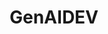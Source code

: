 ---
title: GenAIDEV
emoji: 💻
colorFrom: purple
colorTo: purple
sdk: gradio
sdk_version: 4.15.0
app_file: app.py
pinned: false
license: apache-2.0
---